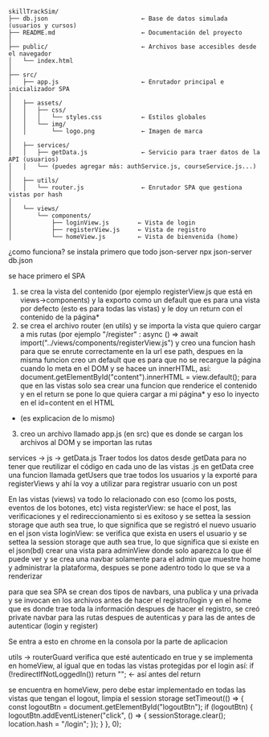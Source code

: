 ```plaintext
skillTrackSim/
├── db.json                          ← Base de datos simulada (usuarios y cursos)
├── README.md                        ← Documentación del proyecto
│
├── public/                          ← Archivos base accesibles desde el navegador
│   └── index.html
│
├── src/
│   ├── app.js                       ← Enrutador principal e inicializador SPA
│
│   ├── assets/
│   │   ├── css/
│   │   │   └── styles.css           ← Estilos globales
│   │   └── img/
│   │       └── logo.png             ← Imagen de marca
│
│   ├── services/
│   │   ├── getData.js               ← Servicio para traer datos de la API (usuarios)
│   │   └── (puedes agregar más: authService.js, courseService.js...)
│
│   ├── utils/
│   │   └── router.js                ← Enrutador SPA que gestiona vistas por hash
│
│   └── views/
│       └── components/
│           ├── loginView.js        ← Vista de login
│           ├── registerView.js     ← Vista de registro
│           └── homeView.js         ← Vista de bienvenida (home)
```


¿como funciona?
se instala primero que todo json-server
npx json-server db.json

se hace primero el SPA
1. se crea la vista del contenido (por ejemplo registerView.js que está en views->components) y la exporto como un default que es para una vista por defecto (esto es para todas las vistas) y le doy un return con el contenido de la página*
2. se crea el archivo router (en utils) y se importa la vista que quiero cargar a mis rutas (por ejemplo "/register" : async () => await import("../views/components/registerView.js") y creo una funcion hash para que se enrute correctamente en la url ese path, despues en la misma funcion creo un default que es para que no se recargue la página cuando lo meta en el DOM y se hacee un innerHTML, así: document.getElementById("content").innerHTML = view.default(); para que en las vistas solo sea crear una funcion que renderice el contenido y en el return se pone lo que quiera cargar a mi página* y eso lo inyecto en el id=content en el HTML
* (es explicacion de lo mismo)
3. creo un archivo llamado app.js (en src) que es donde se cargan los archivos al DOM y se importan las rutas

<!-- para obtener los datos -->
services -> js -> getData.js
Traer todos los datos desde getData para no tener que reutilizar el código en cada uno de las vistas .js
en getData cree una funcion llamada getUsers que trae todos los usuarios y la exporté para registerViews y ahí la voy a utilizar para registrar usuario con un post

<!-- views -->
En las vistas (views) va todo lo relacionado con eso (como los posts, eventos de los botones, etc)
vista registerView: se hace el post, las verificaciones y el redireccionamiento si es exitoso y se settea la session storage que auth sea true, lo que significa que se registró el nuevo usuario en el json
vista loginView: se verifica que exista en users el usuario y se settea la session storage que auth sea true, lo que significa que si existe en el json(bd)
crear una vista para adminView donde solo aparezca lo que él puede ver y se crea una navbar solamente para el admin que muestre home y administrar la plataforma, despues se pone adentro todo lo que se va a renderizar

<!-- navbars -->
para que sea SPA se crean dos tipos de navbars, una publica y una privada y se invocan en los archivos antes de hacer el registro/login y en el home que es donde trae toda la información despues de hacer el registro, se creó private navbar para las rutas despues de autenticas y para las de antes de autenticar (login y register)

<!-- session storage y local storage -->
Se entra a esto en chrome en la consola por la parte de aplicacion

<!-- guards -->
utils -> routerGuard
verifica que esté autenticado en true
y se implementa en homeView, al igual que en todas las vistas protegidas por el login así: if (!redirectIfNotLoggedIn()) return ""; <- así antes del return

<!-- logout -->
se encuentra en homeView, pero debe estar implementado en todas las vistas que tengan el logout, limpia el session storage
    setTimeout(() => {
        const logoutBtn = document.getElementById("logoutBtn");
        if (logoutBtn) {
            logoutBtn.addEventListener("click", () => {
                sessionStorage.clear();
                location.hash = "/login";
            });
        }
    }, 0);



